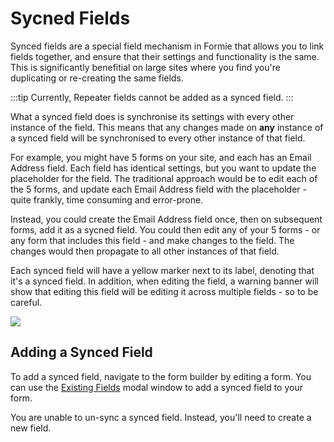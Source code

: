 # Sycned Fields
Synced fields are a special field mechanism in Formie that allows you to link fields together, and ensure that their settings and functionality is the same. This is significantly benefitial on large sites where you find you're duplicating or re-creating the same fields.

:::tip
Currently, Repeater fields cannot be added as a synced field.
:::

What a synced field does is synchronise its settings with every other instance of the field. This means that any changes made on **any** instance of a synced field will be synchronised to every other instance of that field.

For example, you might have 5 forms on your site, and each has an Email Address field. Each field has identical settings, but you want to update the placeholder for the field. The traditional approach would be to edit each of the 5 forms, and update each Email Address field with the placeholder - quite frankly, time consuming and error-prone.

Instead, you could create the Email Address field once, then on subsequent forms, add it as a sycned field. You could then edit any of your 5 forms - or any form that includes this field - and make changes to the field. The changes would then propagate to all other instances of that field.

Each synced field will have a yellow marker next to its label, denoting that it's a synced field. In addition, when editing the field, a warning banner will show that editing this field will be editing it across multiple fields - so to be careful.

<img src="https://verbb.io/uploads/plugins/formie/formie-synced-field.png" />

## Adding a Synced Field
To add a synced field, navigate to the form builder by editing a form. You can use the [Existing Fields](docs:feature-tour/existing-fields) modal window to add a synced field to your form.

You are unable to un-sync a synced field. Instead, you'll need to create a new field.

